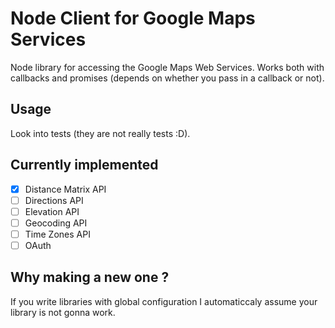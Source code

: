 # Node Client for Google Maps Services

Node library for accessing the Google Maps Web Services.
Works both with callbacks and promises (depends on whether you pass in a callback or not).

## Usage

Look into tests (they are not really tests :D).

## Currently implemented

- [x] Distance Matrix API
- [ ] Directions API
- [ ] Elevation API
- [ ] Geocoding API
- [ ] Time Zones API
- [ ] OAuth

## Why making a new one ?

If you write libraries with global configuration I automaticcaly assume your library is not gonna work.
